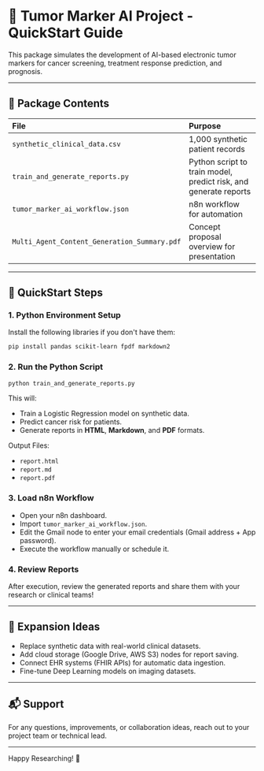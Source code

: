 
# 🧬 Tumor Marker AI Project - QuickStart Guide

This package simulates the development of AI-based electronic tumor markers for cancer screening, treatment response prediction, and prognosis.

---

## 📂 Package Contents

| File | Purpose |
|:-----|:--------|
| `synthetic_clinical_data.csv` | 1,000 synthetic patient records |
| `train_and_generate_reports.py` | Python script to train model, predict risk, and generate reports |
| `tumor_marker_ai_workflow.json` | n8n workflow for automation |
| `Multi_Agent_Content_Generation_Summary.pdf` | Concept proposal overview for presentation |

---

## 🚀 QuickStart Steps

### 1. Python Environment Setup

Install the following libraries if you don't have them:

```bash
pip install pandas scikit-learn fpdf markdown2
```

### 2. Run the Python Script

```bash
python train_and_generate_reports.py
```

This will:
- Train a Logistic Regression model on synthetic data.
- Predict cancer risk for patients.
- Generate reports in **HTML**, **Markdown**, and **PDF** formats.

Output Files:
- `report.html`
- `report.md`
- `report.pdf`

### 3. Load n8n Workflow

- Open your n8n dashboard.
- Import `tumor_marker_ai_workflow.json`.
- Edit the Gmail node to enter your email credentials (Gmail address + App password).
- Execute the workflow manually or schedule it.

### 4. Review Reports

After execution, review the generated reports and share them with your research or clinical teams!

---

## 🧠 Expansion Ideas

- Replace synthetic data with real-world clinical datasets.
- Add cloud storage (Google Drive, AWS S3) nodes for report saving.
- Connect EHR systems (FHIR APIs) for automatic data ingestion.
- Fine-tune Deep Learning models on imaging datasets.

---

## 📬 Support

For any questions, improvements, or collaboration ideas, reach out to your project team or technical lead.

---

Happy Researching! 🚀
